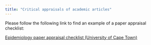 ```yaml
---
title: "Critical appraisals of academic articles"
---
```


Please follow the following link to find an example of a paper appraisal checklist:

[Epidemiology paper appraisal checklist (University of Cape Town)](https://vula.uct.ac.za/access/content/group/9c29ba04-b1ee-49b9-8c85-9a468b556ce2/DOH/Module%202%20(Bio_Epi)/Epidemiology/EPIDEMIOLOGY/Appraise/EPI12-1.htm)